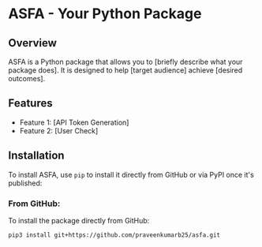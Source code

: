 # ASFA - Your Python Package

## Overview

ASFA is a Python package that allows you to [briefly describe what your package does]. It is designed to help [target audience] achieve [desired outcomes].

## Features

- Feature 1: [API Token Generation]
- Feature 2: [User Check]

## Installation

To install ASFA, use `pip` to install it directly from GitHub or via PyPI once it's published:

### From GitHub:
To install the package directly from GitHub:

```bash
pip3 install git+https://github.com/praveenkumarb25/asfa.git
